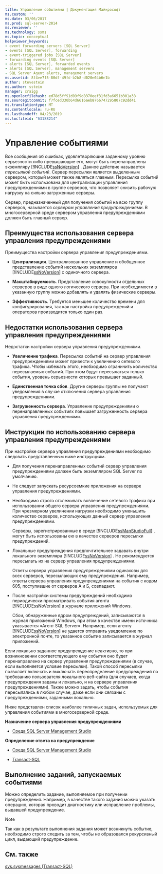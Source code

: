 ```yaml
---
title: Управление событиями | Документация Майкрософт
ms.custom: ''
ms.date: 03/06/2017
ms.prod: sql-server-2014
ms.reviewer: ''
ms.technology: ssms
ms.topic: conceptual
helpviewer_keywords:
- event forwarding servers [SQL Server]
- events [SQL Server], forwarding
- event-triggered jobs [SQL Server]
- forwarding events [SQL Server]
- alerts [SQL Server], forwarded events
- alerts [SQL Server], management servers
- SQL Server Agent alerts, management servers
ms.assetid: 8f4ee7f5-80df-49fd-b2b8-d020e04b6e1b
author: stevestein
ms.author: sstein
manager: craigg
ms.openlocfilehash: ed78d5ff91d09f9d8370eef31fd3a6651b301a38
ms.sourcegitcommit: f7fced330b64d6616aeb8766747295807c92dd41
ms.translationtype: MT
ms.contentlocale: ru-RU
ms.lasthandoff: 04/23/2019
ms.locfileid: "63188214"
---
```

# <a name="manage-events"></a>Управление событиями
  Все сообщения об ошибках, удовлетворяющие заданному уровню серьезности либо превышающие его, могут быть перенаправлены экземпляру [!INCLUDE[ssNoVersion](../../includes/ssnoversion-md.md)] . Данное действие называется *пересылкой событий*. Сервер пересылки является выделенным сервером, который может также являться главным. Пересылка событий может быть использована для централизации управления предупреждениями в группе серверов, что позволяет снизить рабочую нагрузку на сильно загруженные серверы.  
  
 Сервер, предназначенный для получения событий на всю группу серверов, называется *сервером управления предупреждениями*. В многосерверной среде сервером управления предупреждениями должен быть главный сервер.  
  
## <a name="advantages-of-using-an-alerts-management-server"></a>Преимущества использования сервера управления предупреждениями  
 Преимущества настройки сервера управления предупреждениями.  
  
-   **Централизация**. Централизованное управление и обобщенное представление событий нескольких экземпляров [!INCLUDE[ssNoVersion](../../includes/ssnoversion-md.md)] с одиночного сервера.  
  
-   **Масштабируемость**. Представление совокупности отдельных серверов в виде одного логического сервера. При необходимости в указанную группу можно добавлять и удалять физические серверы.  
  
-   **Эффективность**. Требуется меньшее количество времени для конфигурирования, так как настройка предупреждений и операторов производится только один раз.  
  
## <a name="disadvantages-of-using-an-alerts-management-server"></a>Недостатки использования сервера управления предупреждениями  
 Недостатки настройки сервера управления предупреждениями.  
  
-   **Увеличение трафика**. Пересылка событий на сервер управления предупреждениями может привести к увеличению сетевого трафика. Чтобы избежать этого, необходимо ограничить количество пересылаемых событий. При этом будут пересылаться только события, уровень серьезности которых превышает заданный.  
  
-   **Единственная точка сбоя**. Другие серверы группы не получают уведомления в случае отключения сервера управления предупреждениями.  
  
-   **Загруженность сервера**. Управление предупреждениями о перенаправленных событиях повышает загруженность сервера управления предупреждениями.  
  
## <a name="guidelines-for-using-an-alerts-management-server"></a>Инструкции по использованию сервера управления предупреждениями  
 При настройке сервера управления предупреждениями необходимо следовать представленным ниже инструкциям.  
  
-   Для получения перенаправленных событий сервер управления предупреждениями должен быть экземпляром SQL Server по умолчанию.  
  
-   Не следует запускать ресурсоемкие приложения на сервере управления предупреждениями.  
  
-   Необходимо строго отслеживать вовлечение сетевого трафика при использовании общего сервера управления предупреждениями. При чрезмерном увеличении нагрузки необходимо уменьшить количество серверов, использующих данный сервер управления предупреждениями.  
  
     Серверы, зарегистрированные в среде [!INCLUDE[ssManStudioFull](../../includes/ssmanstudiofull-md.md)] , могут быть использованы ею в качестве серверов пересылки предупреждений.  
  
-   Локальные предупреждения предпочтительнее задавать внутри локального экземпляра [!INCLUDE[ssNoVersion](../../includes/ssnoversion-md.md)] . Не рекомендуется пересылать их на сервер управления предупреждениями.  
  
     Ответы сервера управления предупреждениями одинаковы для всех серверов, пересылающих ему предупреждения. Например, ответы сервера управления предупреждениями на события с кодом 605, поступившие от серверов А и Б, совпадают.  
  
-   После настройки системы предупреждений необходимо периодически просматривать события агента [!INCLUDE[ssNoVersion](../../includes/ssnoversion-md.md)] в журнале приложений Windows.  
  
     Сбои, обнаруженные ядром предупреждений, записываются в журнал приложений Windows, при этом в качестве имени источника указывается «Агент SQL Server». Например, если агенту [!INCLUDE[ssNoVersion](../../includes/ssnoversion-md.md)] не удается отправить уведомление по электронной почте, то указанное событие записывается в журнал приложений.  
  
 Если локально заданное предупреждение неактивно, то при возникновении соответствующего ему события оно будет перенаправлено на сервер управления предупреждениями (в случае, если выполняется условие пересылки). Такой способ пересылки позволяет включать и выключать переопределение предупреждений по требованию пользователя локального веб-сайта (для случаев, когда предупреждения заданы и локально, и на сервере управления предупреждениями). Также можно задать, чтобы события пересылались в любом случае, даже если они связаны с предупреждениями, заданными локально.  
  
 Ниже представлен список наиболее типичных задач, используемых для управления событиями в многосерверной среде.  
  
 **Назначение сервера управления предупреждениями**  
  
-   [Среда SQL Server Management Studio](../sql-server-management-studio-ssms.md)  
  
 **Определение ответа на предупреждение**  
  
-   [Среда SQL Server Management Studio](define-the-response-to-an-alert-sql-server-management-studio.md)  
  
-   [Transact-SQL](/sql/relational-databases/system-stored-procedures/sp-add-notification-transact-sql)  
  
## <a name="running-event-triggered-jobs"></a>Выполнение заданий, запускаемых событиями  
 Можно определить задание, выполняемое при получении предупреждения. Например, в качестве такого задания можно указать операцию, которая проводит диагностику или исправление проблемы, выдавшей предупреждение.  
  
> [!NOTE]  
>  Так как в результате выполнения задания может возникнуть событие, необходимо строго следить за тем, чтобы не образовался рекурсивный цикл, выдающий предупреждение.  
  
## <a name="see-also"></a>См. также  
 [sys.sysmessages &#40;Transact-SQL&#41;](/sql/relational-databases/system-compatibility-views/sys-sysmessages-transact-sql)  
  
  
